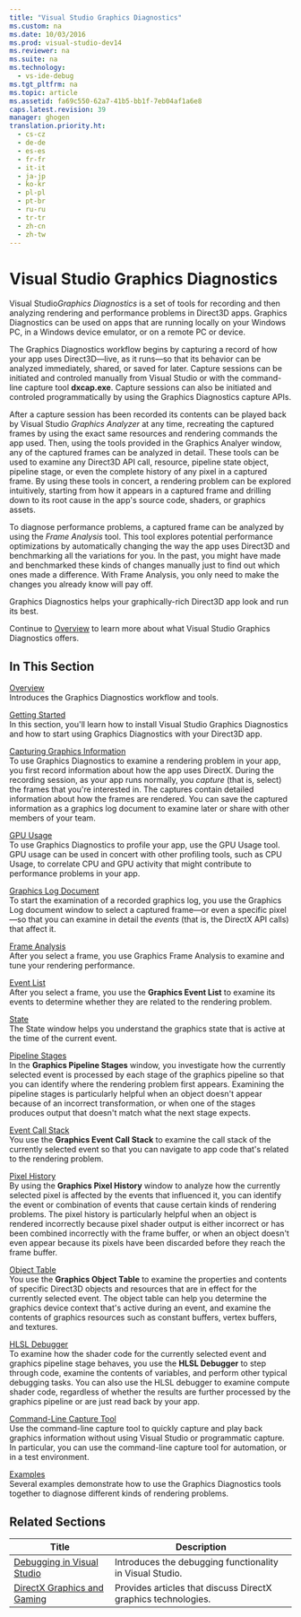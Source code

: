 ```yaml
---
title: "Visual Studio Graphics Diagnostics"
ms.custom: na
ms.date: 10/03/2016
ms.prod: visual-studio-dev14
ms.reviewer: na
ms.suite: na
ms.technology: 
  - vs-ide-debug
ms.tgt_pltfrm: na
ms.topic: article
ms.assetid: fa69c550-62a7-41b5-bb1f-7eb04af1a6e8
caps.latest.revision: 39
manager: ghogen
translation.priority.ht: 
  - cs-cz
  - de-de
  - es-es
  - fr-fr
  - it-it
  - ja-jp
  - ko-kr
  - pl-pl
  - pt-br
  - ru-ru
  - tr-tr
  - zh-cn
  - zh-tw
---
```

# Visual Studio Graphics Diagnostics
Visual Studio*Graphics Diagnostics* is a set of tools for recording and then analyzing rendering and performance problems in Direct3D apps. Graphics Diagnostics can be used on apps that are running locally on your Windows PC, in a Windows device emulator, or on a remote PC or device.  
  
 The Graphics Diagnostics workflow begins by capturing a record of how your app uses Direct3D—live, as it runs—so that its behavior can be analyzed immediately, shared, or saved for later. Capture sessions can be initiated and controled manually from Visual Studio or with the command-line capture tool **dxcap.exe**. Capture sessions can also be initiated and controled programmatically by using the Graphics Diagnostics capture APIs.  
  
 After a capture session has been recorded its contents can be played back by Visual Studio *Graphics Analyzer* at any time, recreating the captured frames by using the exact same resources and rendering commands the app used. Then, using the tools provided in the Graphics Analyer window, any of the captured frames can be analyzed in detail. These tools can be used to examine any Direct3D API call, resource, pipeline state object, pipeline stage, or even the complete history of any pixel in a captured frame. By using these tools in concert, a rendering problem can be explored intuitively, starting from how it appears in a captured frame and drilling down to its root cause in the app's source code, shaders, or graphics assets.  
  
 To diagnose performance problems, a captured frame can be analyzed by using the *Frame Analysis* tool. This tool explores potential performance optimizations by automatically changing the way the app uses Direct3D and benchmarking all the variations for you. In the past, you might have made and benchmarked these kinds of changes manually just to find out which ones made a difference. With Frame Analysis, you only need to make the changes you already know will pay off.  
  
 Graphics Diagnostics helps your graphically-rich Direct3D app look and run its best.  
  
 Continue to [Overview](../VS_debugger/Overview-of-Visual-Studio-Graphics-Diagnostics.md) to learn more about what Visual Studio Graphics Diagnostics offers.  
  
## In This Section  
 [Overview](../VS_debugger/Overview-of-Visual-Studio-Graphics-Diagnostics.md)  
 Introduces the Graphics Diagnostics workflow and tools.  
  
 [Getting Started](../VS_debugger/Getting-Started-with-Visual-Studio-Graphics-Diagnostics.md)  
 In this section, you'll learn how to install Visual Studio Graphics Diagnostics and how to start using Graphics Diagnostics with your Direct3D app.  
  
 [Capturing Graphics Information](../VS_debugger/Capturing-Graphics-Information.md)  
 To use Graphics Diagnostics to examine a rendering problem in your app, you first record information about how the app uses DirectX. During the recording session, as your app runs normally, you *capture* (that is, select) the frames that you're interested in. The captures contain detailed information about how the frames are rendered. You can save the captured information as a graphics log document to examine later or share with other members of your team.  
  
 [GPU Usage](../VS_debugger/GPU-Usage.md)  
 To use Graphics Diagnostics to profile your app, use the GPU Usage tool. GPU usage can be used in concert with other profiling tools, such as CPU Usage, to correlate CPU and GPU activity that might contribute to performance problems in your app.  
  
 [Graphics Log Document](../VS_debugger/Graphics-Log-Document.md)  
 To start the examination of a recorded graphics log, you use the Graphics Log document window to select a captured frame—or even a specific pixel—so that you can examine in detail the *events* (that is, the DirectX API calls) that affect it.  
  
 [Frame Analysis](../VS_debugger/Graphics-Frame-Analysis.md)  
 After you select a frame, you use Graphics Frame Analysis to examine and tune your rendering performance.  
  
 [Event List](../VS_debugger/Graphics-Event-List.md)  
 After you select a frame, you use the **Graphics Event List** to examine its events to determine whether they are related to the rendering problem.  
  
 [State](../VS_debugger/Graphics-State.md)  
 The State window helps you understand the graphics state that is active at the time of the current event.  
  
 [Pipeline Stages](../VS_debugger/Graphics-Pipeline-Stages.md)  
 In the **Graphics Pipeline Stages** window, you investigate how the currently selected event is processed by each stage of the graphics pipeline so that you can identify where the rendering problem first appears. Examining the pipeline stages is particularly helpful when an object doesn't appear because of an incorrect transformation, or when one of the stages produces output that doesn't match what the next stage expects.  
  
 [Event Call Stack](../VS_debugger/Graphics-Event-Call-Stack.md)  
 You use the **Graphics Event Call Stack** to examine the call stack of the currently selected event so that you can navigate to app code that's related to the rendering problem.  
  
 [Pixel History](../VS_debugger/Graphics-Pixel-History.md)  
 By using the **Graphics Pixel History** window to analyze how the currently selected pixel is affected by the events that influenced it, you can identify the event or combination of events that cause certain kinds of rendering problems. The pixel history is particularly helpful when an object is rendered incorrectly because pixel shader output is either incorrect or has been combined incorrectly with the frame buffer, or when an object doesn't even appear because its pixels have been discarded before they reach the frame buffer.  
  
 [Object Table](../VS_debugger/Graphics-Object-Table.md)  
 You use the **Graphics Object Table** to examine the properties and contents of specific Direct3D objects and resources that are in effect for the currently selected event. The object table can help you determine the graphics device context that's active during an event, and examine the contents of graphics resources such as constant buffers, vertex buffers, and textures.  
  
 [HLSL Debugger](../VS_debugger/HLSL-Shader-Debugger.md)  
 To examine how the shader code for the currently selected event and graphics pipeline stage behaves, you use the **HLSL Debugger** to step through code, examine the contents of variables, and perform other typical debugging tasks. You can also use the HLSL debugger to examine compute shader code, regardless of whether the results are further processed by the graphics pipeline or are just read back by your app.  
  
 [Command-Line Capture Tool](../VS_debugger/Command-Line-Capture-Tool.md)  
 Use the command-line capture tool to quickly capture and play back graphics information without using Visual Studio or programmatic capture. In particular, you can use the command-line capture tool for automation, or in a test environment.  
  
 [Examples](../VS_debugger/Graphics-Diagnostics-Examples.md)  
 Several examples demonstrate how to use the Graphics Diagnostics tools together to diagnose different kinds of rendering problems.  
  
## Related Sections  
  
|Title|Description|  
|-----------|-----------------|  
|[Debugging in Visual Studio](../VS_debugger/Debugging-in-Visual-Studio.md)|Introduces the debugging functionality in Visual Studio.|  
|[DirectX Graphics and Gaming](http://go.microsoft.com/fwlink/?LinkId=256498)|Provides articles that discuss DirectX graphics technologies.|